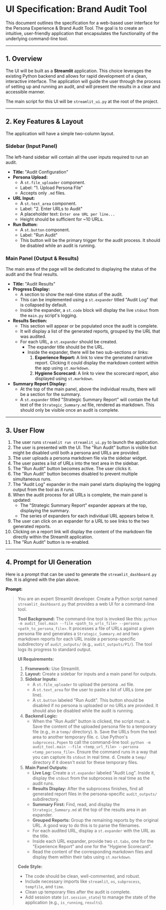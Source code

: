 # UI Specification: Brand Audit Tool

This document outlines the specification for a web-based user interface for the Persona Experience & Brand Audit Tool. The goal is to create an intuitive, user-friendly application that encapsulates the functionality of the underlying command-line tool.

---

## 1. Overview

The UI will be built as a **Streamlit** application. This choice leverages the existing Python backend and allows for rapid development of a clean, interactive interface. The application will guide the user through the process of setting up and running an audit, and will present the results in a clear and accessible manner.

The main script for this UI will be `streamlit_ui.py` at the root of the project.

---

## 2. Key Features & Layout

The application will have a simple two-column layout.

### **Sidebar (Input Panel)**

The left-hand sidebar will contain all the user inputs required to run an audit.

- **Title:** "Audit Configuration"
- **Persona Upload:**
  - A `st.file_uploader` component.
  - Label: "1. Upload Persona File"
  - Accepts only `.md` files.
- **URL Input:**
  - A `st.text_area` component.
  - Label: "2. Enter URLs to Audit"
  - A placeholder text: `Enter one URL per line...`
  - Height should be sufficient for ~10 URLs.
- **Run Button:**
  - A `st.button` component.
  - Label: "Run Audit"
  - This button will be the primary trigger for the audit process. It should be disabled while an audit is running.

### **Main Panel (Output & Results)**

The main area of the page will be dedicated to displaying the status of the audit and the final results.

- **Title:** "Audit Results"
- **Progress Display:**
  - A section to show the real-time status of the audit.
  - This can be implemented using a `st.expander` titled "Audit Log" that is collapsed by default.
  - Inside the expander, a `st.code` block will display the live `stdout` from the `main.py` script's logging.
- **Results Section:**
  - This section will appear or be populated once the audit is complete.
  - It will display a list of the generated reports, grouped by the URL that was audited.
  - For each URL, a `st.expander` should be created.
    - The expander title should be the URL.
    - Inside the expander, there will be two sub-sections or links:
      1.  **Experience Report:** A link to view the generated narrative report. Clicking it could display the markdown content within the app using `st.markdown`.
      2.  **Hygiene Scorecard:** A link to view the scorecard report, also displayed using `st.markdown`.
- **Summary Report Display:**
  - At the top of the main panel, above the individual results, there will be a section for the summary.
  - A `st.expander` titled "Strategic Summary Report" will contain the full text of the `Strategic_Summary.md` file, rendered as markdown. This should only be visible once an audit is complete.

---

## 3. User Flow

1.  The user runs `streamlit run streamlit_ui.py` to launch the application.
2.  The user is presented with the UI. The "Run Audit" button is visible but might be disabled until both a persona and URLs are provided.
3.  The user uploads a persona markdown file via the sidebar widget.
4.  The user pastes a list of URLs into the text area in the sidebar.
5.  The "Run Audit" button becomes active. The user clicks it.
6.  The "Run Audit" button becomes disabled to prevent multiple simultaneous runs.
7.  The "Audit Log" expander in the main panel starts displaying the logging output from the tool as it runs.
8.  When the audit process for all URLs is complete, the main panel is updated:
    - The "Strategic Summary Report" expander appears at the top, displaying the summary.
    - The series of expanders for each individual URL appears below it.
9.  The user can click on an expander for a URL to see links to the two generated reports.
10. Clicking on a report link will display the content of the markdown file directly within the Streamlit application.
11. The "Run Audit" button is re-enabled.

---

## 4. Prompt for UI Generation

Here is a prompt that can be used to generate the `streamlit_dashboard.py` file. It is aligned with the plan above.

**Prompt:**

> You are an expert Streamlit developer. Create a Python script named `streamlit_dashboard.py` that provides a web UI for a command-line tool.
>
> **Tool Background:**
> The command-line tool is invoked like this: `python -m audit_tool.main --file <path_to_urls_file> --persona <path_to_persona_file>`. It processes a file of URLs against a given persona file and generates a `Strategic_Summary.md` and two markdown reports for each URL inside a persona-specific subdirectory of `audit_outputs/` (e.g., `audit_outputs/P1/`). The tool logs its progress to standard output.
>
> **UI Requirements:**
>
> 1.  **Framework:** Use Streamlit.
> 2.  **Layout:** Create a sidebar for inputs and a main panel for outputs.
> 3.  **Sidebar Inputs:**
>     - A `st.file_uploader` to upload the persona `.md` file.
>     - A `st.text_area` for the user to paste a list of URLs (one per line).
>     - A `st.button` labeled "Run Audit". This button should be disabled if no persona is uploaded or no URLs are provided. It should also be disabled while the audit is running.
> 4.  **Backend Logic:**
>     - When the "Run Audit" button is clicked, the script must:
>       a. Save the content of the uploaded persona file to a temporary file (e.g., in a `temp/` directory).
>       b. Save the URLs from the text area to another temporary file.
>       c. Use Python's `subprocess.Popen` to call the command-line tool: `python -m audit_tool.main --file <temp_url_file> --persona <temp_persona_file>`. Ensure the command runs in a way that you can capture its `stdout` in real time.
>       d. Create a `temp/` directory if it doesn't exist for these temporary files.
> 5.  **Main Panel Outputs:**
>     - **Live Log:** Create a `st.expander` labeled "Audit Log". Inside it, display the `stdout` from the subprocess in real time as the audit runs.
>     - **Results Display:** After the subprocess finishes, find all generated report files in the persona-specific `audit_outputs/` subdirectory.
>     - **Summary First:** Find, read, and display the `Strategic_Summary.md` at the top of the results area in an expander.
>     - **Grouped Reports:** Group the remaining reports by the original URL. A good way to do this is to parse the filenames.
>     - For each audited URL, display a `st.expander` with the URL as the title.
>     - Inside each URL expander, provide two `st.tabs`, one for the "Experience Report" and one for the "Hygiene Scorecard".
>     - Read the content of the corresponding markdown files and display them within their tabs using `st.markdown`.
>
> **Code Style:**
>
> - The code should be clean, well-commented, and robust.
> - Include necessary imports like `streamlit`, `os`, `subprocess`, `tempfile`, and `time`.
> - Clean up temporary files after the audit is complete.
> - Add session state (`st.session_state`) to manage the state of the application (e.g., `is_running`, `results`).
